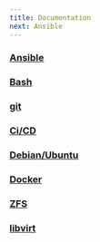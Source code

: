 ```yaml
---
title: Documentation
next: Ansible
---
```


### [Ansible](Ansible)
### [Bash](Bash)
### [git](git)
### [Ci/CD](CI/CD)
### [Debian/Ubuntu](Debian/Ubuntu)
### [Docker](Docker)
### [ZFS](ZFS)
### [libvirt](libvirt)


<!--
## Code sample
{{< highlight go "linenos=table" >}}
package main

import "fmt"

func main() {
    fmt.Println("Hello, World!")
}
{{< /highlight >}}
-->
